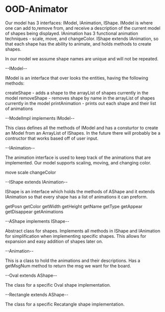 # OOD-Animator
Our model has 3 interfaces: IModel, IAnimation, IShape. IModel is where one can add to,remove from, and receive a description of the current model of shapes being displayed. IAnimation has 3 functional animation techniques - scale, move, and changeColor. IShape extends IAnimation, so that each shape has the ability to animate, and holds methods to create shapes.

In our model we assume shape names are unique and will not be repeated.

--IModel--

IModel is an interface that over looks the entities, having the following methods: 

createShape - adds a shape to the arrayList of shapes currently in the model
removeShape - removes shape by name in the arrayList of shapes currently in the model
printAnimation - prints out each shape and their list of animations

--ModelImpl implements IModel--

This class defines all the methods of IModel and has a consturtor to create an Model from an ArrayList of IShapes. In the future there will probably be a contructor that works based off of user input.

--IAnimation--

The animation interface is used to keep track of the animations that are implemented. Our model supports scaling, moving, and changing color.

move
scale
changeColor

--IShape extends IAnimation--

IShape is an interface which holds the methods of AShape and it extends IAnimation so that every shape has a list of animations it can preform.

getPosn
getColor
getWidth
getHeight
getName
getType
getAppear
getDisappear
getAnimations

--AShape implements IShape--

Abstract class for shapes. Implements all methods in IShape and IAnimation for simplification when implementing specific shapes. This allows for expansion and easy addition of shapes later on.

--Animation--

This is a class to hold the animations and their descriptions. Has a getMsgNum method to return the msg we want for the board.

--Oval extends AShape--

The class for a specific Oval shape implementation.

--Rectangle extends AShape--

The class for a specific Recatangle shape implementation.

